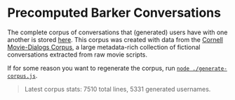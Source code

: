 # Precomputed Barker Conversations

The complete corpus of conversations that (generated) users have with one
another is stored [here](./corpus.json). This corpus was created with data from
the
[Cornell Movie-Dialogs Corpus](https://www.cs.cornell.edu/~cristian/Cornell_Movie-Dialogs_Corpus.html),
a large metadata-rich collection of fictional conversations extracted from raw
movie scripts.

If for some reason you want to regenerate the corpus, run
[`node ./generate-corpus.js`](./generate-corpus.js).

> Latest corpus stats: 7510 total lines, 5331 generated usernames.
